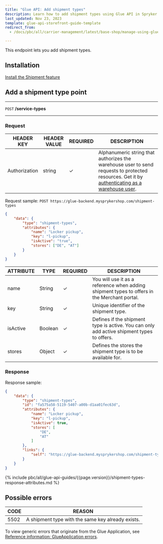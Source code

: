 ```yaml
---
title: "Glue API: Add shipment types"
description: Learn how to add shipment types using Glue API in Spryker Cloud Commerce OS, enabling tailored shipping options for diverse business needs.
last_updated: Nov 23, 2023
template: glue-api-storefront-guide-template
redirect_from:
  - /docs/pbc/all/carrier-management/latest/base-shop/manage-using-glue-api/manage-shipment-types/glue-api-add-shipment-types.html

---
```


This endpoint lets you add shipment types.

## Installation

[Install the Shipment feature](/docs/pbc/all/carrier-management/{{page.version}}/base-shop/install-and-upgrade/install-features/install-the-shipment-feature.html)

## Add a shipment type point

***
`POST` **/service-types**
***

### Request

| HEADER KEY | HEADER VALUE | REQUIRED | DESCRIPTION |
|-|-|-|-|
| Authorization | string | &check; | Alphanumeric string that authorizes the warehouse user to send requests to protected resources. Get it by [authenticating as a warehouse user](/docs/pbc/all/warehouse-management-system/{{page.version}}/unified-commerce/manage-using-glue-api/glue-api-authenticate-as-a-warehouse-user.html). |

Request sample: `POST https://glue-backend.mysprykershop.com/shipment-types`

```json
{
    "data": {
        "type": "shipment-types",
        "attributes": {
            "name": "Locker pickup",
            "key": "l-pickup",
            "isActive": "true",
            "stores": ["DE", "AT"]
        }
    }
}
```

| ATTRIBUTE | TYPE | REQUIRED | DESCRIPTION |
| --- | --- | --- | --- |
| name | String | &check; | You will use it as a reference when adding shipment types to offers in the Merchant portal. |
| key | String | &check; | Unique identifier of the shipment type. |
| isActive | Boolean | &check; | Defines if the shipment type is active. You can only add active shipment types to offers. |
| stores | Object | &check; | Defines the stores the shipment type is to be available for. |


### Response

Response sample:

```json
{
    "data": {
        "type": "shipment-types",
        "id": "fa575a58-5119-5407-a00b-d1aa01fec63d",
        "attributes": {
            "name": "Locker pickup",
            "key": "l-pickup",
            "isActive": true,
            "stores": [
                "DE",
                "AT"
            ]
        },
        "links": {
            "self": "https://glue-backend.mysprykershop.com/shipment-types/fa575a58-5119-5407-a00b-d1aa01fec63d"
        }
    }
}
```

{% include pbc/all/glue-api-guides/{{page.version}}/shipment-types-response-attributes.md %} <!-- To edit, see /_includes/pbc/all/glue-api-guides/{{page.version}}/shipment-types-response-attributes.md -->


## Possible errors

| CODE  | REASON |
| --- | --- |
| 5502 | A shipment type with the same key already exists. |


To view generic errors that originate from the Glue Application, see [Reference information: GlueApplication errors](/docs/dg/dev/glue-api/{{page.version}}/rest-api/reference-information-glueapplication-errors.html).
